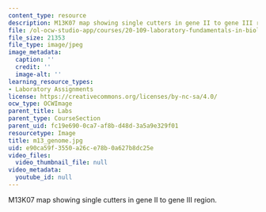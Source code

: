 ```yaml
---
content_type: resource
description: M13K07 map showing single cutters in gene II to gene III region.
file: /ol-ocw-studio-app/courses/20-109-laboratory-fundamentals-in-biological-engineering-fall-2007/e90ca59f3550a26ce78b0a627b8dc25e_m13_genome.jpg
file_size: 21353
file_type: image/jpeg
image_metadata:
  caption: ''
  credit: ''
  image-alt: ''
learning_resource_types:
- Laboratory Assignments
license: https://creativecommons.org/licenses/by-nc-sa/4.0/
ocw_type: OCWImage
parent_title: Labs
parent_type: CourseSection
parent_uid: fc19e690-0ca7-af8b-d48d-3a5a9e329f01
resourcetype: Image
title: m13_genome.jpg
uid: e90ca59f-3550-a26c-e78b-0a627b8dc25e
video_files:
  video_thumbnail_file: null
video_metadata:
  youtube_id: null
---
```

M13K07 map showing single cutters in gene II to gene III region.
